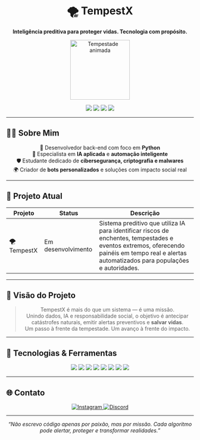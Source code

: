 <h1 align="center">🌪️ TempestX</h1>
<p align="center"><strong>Inteligência preditiva para proteger vidas. Tecnologia com propósito.</strong></p>

<p align="center">
  <img src="https://media.giphy.com/media/h8iZ0gTn4AtfZ3Bzsw/giphy.gif" width="160" alt="Tempestade animada"/>
</p>

<p align="center">
  <img src="https://img.shields.io/badge/Status-Em%20Desenvolvimento-orange?style=for-the-badge"/>
  <img src="https://img.shields.io/badge/IA-Preditiva-blue?style=for-the-badge"/>
  <img src="https://img.shields.io/badge/Python-3.11-blue?style=for-the-badge&logo=python&logoColor=white"/>
  <img src="https://img.shields.io/github/stars/paulinho-dev/tempestx?style=for-the-badge&label=Stars&logo=github"/>
</p>

---

## 👨‍💻 Sobre Mim

<div align="center">

🎯 Desenvolvedor back-end com foco em <strong>Python</strong>  
🧠 Especialista em <strong>IA aplicada</strong> e <strong>automação inteligente</strong>  
🛡️ Estudante dedicado de <strong>cibersegurança, criptografia e malwares</strong>  
🌍 Criador de <strong>bots personalizados</strong> e soluções com impacto social real  

</div>

---

## 🚧 Projeto Atual

| Projeto      | Status              | Descrição |
|--------------|---------------------|-----------|
| 🌪️ TempestX | Em desenvolvimento  | Sistema preditivo que utiliza IA para identificar riscos de enchentes, tempestades e eventos extremos, oferecendo painéis em tempo real e alertas automatizados para populações e autoridades. |

---

## 🎯 Visão do Projeto

<div align="center">

> TempestX é mais do que um sistema — é uma missão.  
> Unindo dados, IA e responsabilidade social, o objetivo é antecipar catástrofes naturais, emitir alertas preventivos e **salvar vidas**.  
> Um passo à frente da tempestade. Um avanço à frente do impacto.

</div>

---

## 🧠 Tecnologias & Ferramentas

<div align="center">

<img src="https://img.shields.io/badge/Python-3670A0?style=for-the-badge&logo=python&logoColor=white"/>
<img src="https://img.shields.io/badge/Flask-000000?style=for-the-badge&logo=flask"/>
<img src="https://img.shields.io/badge/Streamlit-FF4B4B?style=for-the-badge&logo=streamlit&logoColor=white"/>
<img src="https://img.shields.io/badge/TensorFlow-FF6F00?style=for-the-badge&logo=tensorflow&logoColor=white"/>
<img src="https://img.shields.io/badge/Scikit--Learn-F7931E?style=for-the-badge&logo=scikit-learn&logoColor=white"/>
<img src="https://img.shields.io/badge/HTML-E34F26?style=for-the-badge&logo=html5&logoColor=white"/>
<img src="https://img.shields.io/badge/CSS-1572B6?style=for-the-badge&logo=css3&logoColor=white"/>
<img src="https://img.shields.io/badge/JavaScript-F7DF1E?style=for-the-badge&logo=javascript&logoColor=black"/>

</div>

---

## 🌐 Contato

<p align="center">
  <a href="https://instagram.com/santtlx" target="_blank">
    <img src="https://img.shields.io/badge/@santtlx-%23E4405F.svg?style=for-the-badge&logo=instagram&logoColor=white" alt="Instagram">
  </a>
  <a href="https://discord.com/users/1094983285043642498" target="_blank">
    <img src="https://img.shields.io/badge/Discord-%237289DA.svg?style=for-the-badge&logo=discord&logoColor=white" alt="Discord">
  </a>
</p>

---

<p align="center"><i>“Não escrevo código apenas por paixão, mas por missão. Cada algoritmo pode alertar, proteger e transformar realidades.”</i></p>
